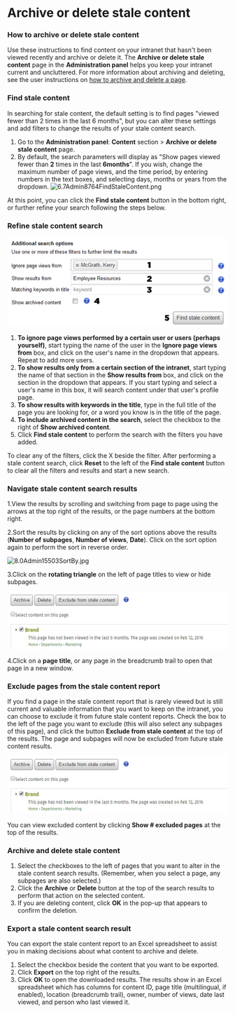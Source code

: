 # Archive or delete stale content

### How to archive or delete stale content

Use these instructions to find content on your intranet that hasn't been viewed recently and archive or delete it. The **Archive or delete stale content** page in the **Administration panel** helps you keep your intranet current and uncluttered. For more information about archiving and deleting, see the user instructions on [how to archive and delete a page](../../using-thoughtfarmer/edit-page-contents/archive-and-delete-pages.md).

### Find stale content

In searching for stale content, the default setting is to find pages "viewed fewer than 2 times in the last 6 months", but you can alter these settings and add filters to change the results of your stale content search.

1. Go to the **Administration panel**: **Content** section &gt; **Archive or delete stale content** page.
2. By default, the search parameters will display as "Show pages viewed fewer than **2** times in the last **6months**". If you wish, change the maximum number of page views, and the time period, by entering numbers in the text boxes, and selecting days, months or years from the dropdown.  ![6.7Admin8764FindStaleContent.png](https://community.thoughtfarmer.com/imagethumb/21759230000/16624/541x39/False/6.7Admin8764FindStaleContent.png)

At this point, you can click the **Find stale content** button in the bottom right, or further refine your search following the steps below.

### Refine stale content search

![](../../.gitbook/assets/3%20%2864%29.png)

1. **To ignore page views performed by a certain user or users \(perhaps yourself\)**, start typing the name of the user in the **Ignore page views from** box, and click on the user's name in the dropdown that appears. Repeat to add more users.
2. **To show results only from a certain section of the intranet**, start typing the name of that section in the **Show results from** box, and click on the section in the dropdown that appears. If you start typing and select a user's name in this box, it will search content under that user's profile page.
3. **To show results with keywords in the title**, type in the full title of the page you are looking for, or a word you know is in the title of the page.
4. **To include archived content in the search**, select the checkbox to the right of **Show archived content**.
5. Click **Find stale content** to perform the search with the filters you have added.

To clear any of the filters, click the X beside the filter. After performing a stale content search, click **Reset** to the left of the **Find stale content** button to clear all the filters and results and start a new search.

### Navigate stale content search results

1.View the results by scrolling and switching from page to page using the arrows at the top right of the results, or the page numbers at the bottom right.

2.Sort the results by clicking on any of the sort options above the results \(**Number of subpages**, **Number of views**, **Date**\). Click on the sort option again to perform the sort in reverse order.  
 

![8.0Admin15503SortBy.jpg](https://community.thoughtfarmer.com/imagethumb/133630000000/16628/374x37/False/8.0Admin15503SortBy.jpg)

3.Click on the **rotating triangle** on the left of page titles to view or hide subpages.

![](../../.gitbook/assets/4%20%281%29.jpg)



4.Click on a **page title**, or any page in the breadcrumb trail to open that page in a new window.

### Exclude pages from the stale content report

If you find a page in the stale content report that is rarely viewed but is still current and valuable information that you want to keep on the intranet, you can choose to exclude it from future stale content reports. Check the box to the left of the page you want to exclude \(this will also select any subpages of this page\), and click the button **Exclude from stale content** at the top of the results. The page and subpages will now be excluded from future stale content results.

![](../../.gitbook/assets/5%20%2826%29.jpg)



You can view excluded content by clicking **Show \# excluded pages** at the top of the results.

### Archive and delete stale content

1. Select the checkboxes to the left of pages that you want to alter in the stale content search results. \(Remember, when you select a page, any subpages are also selected.\)
2. Click the **Archive** or **Delete** button at the top of the search results to perform that action on the selected content.
3. If you are deleting content, click **OK** in the pop-up that appears to confirm the deletion.

### Export a stale content search result

You can export the stale content report to an Excel spreadsheet to assist you in making decisions about what content to archive and delete.

1. Select the checkbox beside the content that you want to be exported.
2. Click **Export** on the top right of the results.
3. Click **OK** to open the downloaded results. The results show in an Excel spreadsheet which has columns for content ID, page title \(multilingual, if enabled\), location \(breadcrumb trail\), owner, number of views, date last viewed, and person who last viewed it.

